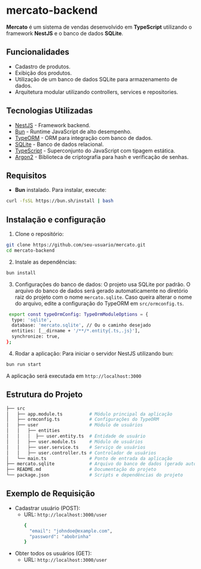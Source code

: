 # mercato-backend

**Mercato** é um sistema de vendas desenvolvido em **TypeScript** utilizando o framework **NestJS** e o banco de dados **SQLite**.

## Funcionalidades
- Cadastro de produtos.
- Exibição dos produtos.
- Utilização de um banco de dados SQLite para armazenamento de dados.
- Arquitetura modular utilizando controllers, services e repositories.

## Tecnologias Utilizadas
- [NestJS](https://nestjs.com/) - Framework backend.
- [Bun](https://bun.sh/) - Runtime JavaScript de alto desempenho.
- [TypeORM](https://typeorm.io/) - ORM para integração com banco de dados.
- [SQLite](https://sqlite.org/index.html) - Banco de dados relacional.
- [TypeScript](https://www.typescriptlang.org/) - Superconjunto do JavaScript com tipagem estática.
- [Argon2](https://www.npmjs.com/package/argon2) - Biblioteca de criptografia para hash e verificação de senhas.

## Requisitos

- **Bun** instalado. Para instalar, execute:

```bash
curl -fsSL https://bun.sh/install | bash
```

## Instalação e configuração

1. Clone o repositório:
```bash 
git clone https://github.com/seu-usuario/mercato.git
cd mercato-backend
```

2. Instale as dependências:
```bash
bun install
```

3. Configurações do banco de dados: O projeto usa SQLite por padrão. O arquivo do banco de dados será gerado automaticamente no diretório raiz do projeto com o nome `mercato.sqlite`. Caso queira alterar o nome do arquivo, edite a configuração do TypeORM em `src/ormconfig.ts`.
```bash
 export const typeOrmConfig: TypeOrmModuleOptions = {
  type: 'sqlite',
  database: 'mercato.sqlite', // Ou o caminho desejado
  entities: [__dirname + '/**/*.entity{.ts,.js}'],
  synchronize: true,
};
```

4. Rodar a aplicação: Para iniciar o servidor NestJS utilizando bun:
```bash
bun run start
```

A aplicação será executada em `http://localhost:3000`

## Estrutura do Projeto

```bash 
├── src
│   ├── app.module.ts          # Módulo principal da aplicação
│   ├── ormconfig.ts           # Configurações do TypeORM
│   ├── user                   # Módulo de usuários
│   │   ├── entities           
│   │   │  ├── user.entity.ts  # Entidade de usuário
│   │   ├── user.module.ts     # Módulo de usuários
│   │   ├── user.service.ts    # Serviço de usuários
│   │   ├── user.controller.ts # Controlador de usuários
│   └── main.ts                # Ponto de entrada da aplicação
├── mercato.sqlite             # Arquivo do banco de dados (gerado automaticamente)
├── README.md                  # Documentação do projeto
└── package.json               # Scripts e dependências do projeto
```

## Exemplo de Requisição

- Cadastrar usuário (POST):
  - URL: `http://localhost:3000/user`
    ```bash
    {
      "email": "johndoe@example.com",
      "password": "abobrinha"
    }
    ```
- Obter todos os usuários (GET): 
  - URL: `http://localhost:3000/user`
